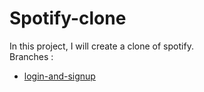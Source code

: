 # Spotify-clone
In this project, I will create a clone of spotify.</br>
Branches :
<ul>
  <li><a href="https://github.com/shabh2412/Spotify-clone/tree/login-and-signup">login-and-signup</a></li>
</ul>
